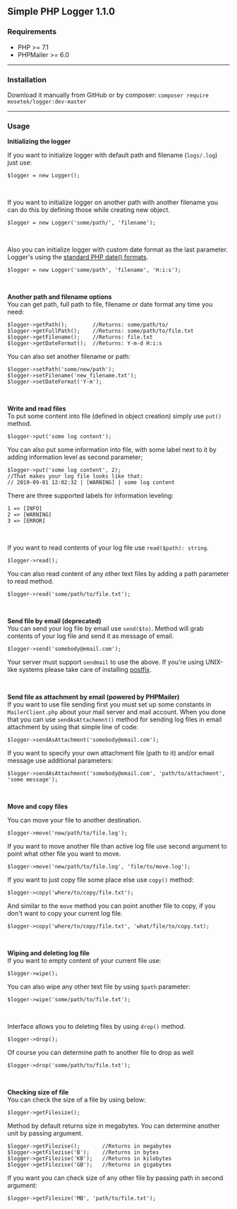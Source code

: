 <h2>Simple PHP Logger 1.1.0</h2>

<h3>Requirements</h3>
<ul>
    <li>PHP >= 7.1</li>
    <li>PHPMailer >= 6.0</li>
</ul>

<hr/>

<h3>Installation</h3>

Download it manually from GitHub or by composer: `composer require mosetek/logger:dev-master`

<hr/>

<h3>Usage</h3>
<b>Initializing the logger</b><br/>

If you want to initialize logger with default path and filename (`logs/.log`) just use:

```
$logger = new Logger();
```

<br/>

If you want to initialize logger on another path with another filename you can do this by defining those while creating new object.

```
$logger = new Logger('some/path/', 'filename'); 
```

<br/>

Also you can initialize logger with custom date format as the last parameter. Logger's using the <a href="https://www.php.net/manual/en/function.date.php">standard PHP date() formats</a>.

```
$logger = new Logger('some/path', 'filename', 'H:i:s');
```

<br/>

<b>Another path and filename options</b><br/>
You can get path, full path to file, filename or date format any time you need:

```
$logger->getPath();        //Returns: some/path/to/
$logger->getFullPath();    //Returns: some/path/to/file.txt
$logger->getFilename();    //Returns: file.txt
$logger->getDateFormat();  //Returns: Y-m-d H:i:s
```

You can also set another filename or path:

```
$logger->setPath('some/new/path');
$logger->setFilename('new_filename.txt');
$logger->setDateFormat('Y-m');
```


<br/>

<b>Write and read files</b><br/>
To put some content into file (defined in object creation) simply use `put()` method. 

```
$logger->put('some log content');
```

You can also put some information into file, with some label next to it by adding information level as second parameter;

```
$logger->put('some log content', 2);
//That makes your log file looks like that:
// 2019-09-01 12:02:32 | [WARNING] | some log content
```

There are three supported labels for information leveling:

```
1 => [INFO]
2 => [WARNING]
3 => [ERROR]
```

<br/>

If you want to read contents of your log file use `read($path): string`.

```
$logger->read();
```

You can also read content of any other text files by adding a path parameter to read method.

```
$logger->read('some/path/to/file.txt');
```

<br/>

<b>Send file by email (deprecated)</b><br/>
You can send your log file by email use `send($to)`. Method will grab contents of your log file and send it as message of email.

```
$logger->send('somebody@email.com');
```
Your server must support `sendmail` to use the above. If you're using UNIX-like systems please take care of installing <a href="http://www.postfix.org">postfix</a>. 

<br/>

<b>Send file as attachment by email (powered by PHPMailer)</b><br/>
If you want to use file sending first you must set up some constants in `MailerClient.php` about your mail server and mail account. 
When you done that you can use `sendAsAttachemnt()` method for sending log files in email attachment by using that simple line of code:

```
$logger->sendAsAttachment('somebody@email.com');
```

If you want to specify your own attachment file (path to it) and/or email message use additional parameters:

```
$logger->sendAsAttachment('somebody@email.com', 'path/to/attachment', 'some message');
```

<br/>

<b>Move and copy files</b><br/>

You can move your file to another destination.

```
$logger->move('new/path/to/file.log');
```

If you want to move another file than active log file use second argument to point what other file you want to move.

```
$logger->move('new/path/to/file.log', 'file/to/move.log');
```

If you want to just copy file some place else use `copy()` method:

```
$logger->copy('where/to/copy/file.txt');
``` 

And similar to the `move` method you can point another file to copy, if you don't want to copy your current log file.

```
$logger->copy('where/to/copy/file.txt', 'what/file/to/copy.txt);
```

<br/>

<b>Wiping and deleting log file</b><br/>
If you want to empty content of your current file use:

```
$logger->wipe();
```

You can also wipe any other text file by using `$path` parameter:

```
$logger->wipe('some/path/to/file.txt');
```

<br/>

Interface allows you to deleting files by using `drop()` method.

```
$logger->drop();
```

Of course you can determine path to another file to drop as well

```
$logger->drop('some/path/to/file.txt');
```

<br/>

<b>Checking size of file</b><br/>
You can check the size of a file by using below:

```
$logger->getFilesize();
```

Method by default returns size in megabytes. You can determine another unit by passing argument.

```
$logger->getFilezise();       //Returns in megabytes
$logger->getFilezise('B');    //Returns in bytes
$logger->getFilezise('KB');   //Returns in kilobytes
$logger->getFilezise('GB');   //Returns in gigabytes
```

If you want you can check size of any other file by passing path in second argument:

```
$logger->getFilesize('MB', 'path/to/file.txt');
```

